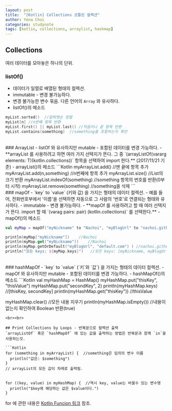 ```yaml
---
layout: post
title:  "[Kotlin] Collections 코틀린 컬렉션"
author: Yena Choi
categories: studynote
tags: [kotlin, collections, arraylist, hashmap]
---
```


## Collections
여러 데이터를 모아놓은 하나의 단위.

### listOf()
- 데이터가 일렬로 배열된 형태의 컬렉션.
- immutable - 변경 불가능하다.
- 변경 불가능한 변수 묶음. 다른 언어의 `Array` 와 유사하다.
- listOf()의 메소드
```Kotlin
myList.sorted()  //알파벳순 정렬
myList[n] //n번째 항목 반환
myList.first() || myList.last() //처음이나 끝 항목 반환
myList.contains(something)  //something을 포함하는지 확인
```
<br>
### ArrayList
- listOf 와 유사하지만 mutable - 포함된 데이터를 변경 가능하다.
- **arrayList 를 사용하려고 하면 여러 가지 선택지가 뜬다. 그 중 `(arrayListOf(vararg elements: T)(kotlin.collections))` 항목을 선택하여 import 한다.** (2017/11/21 기준)
- arrayList()의 메소드
```Kotlin
myArrayList.add() //맨 끝에 항목 추가
myArrayList.add(n,something) //n번째에 항목 추가
myArrayList.size() //List의 크기 반환
myArrayList.indexOf(something) //something 항목의 번호를 반환(0부터 시작)
myArrayList.remove(something) //something을 삭제
```
<br>
### mapOf
- `key` to `value` (키와 값) 을 가지는 형태의 데이터 컬렉션.
  - 예를 들어, 전화번호부에서 '이름'을 선택하면 자동으로 그 사람의 '번호'로 연결되는 형태와 유사하다.
- immutable - 변경 불가능하다.
- **mapOf 를 사용하려고 할 때 여러 선택지가 뜬다. import 할 때 `(varag pairs: pair<K,V>) (kotlin.collections)` 를 선택한다.**
- mapOf()의 메소드  

  ```Kotlin
  val myMap = mapOf("myNickname" to "Nachoi", "myBlogUrl" to "nachoi.github.io")

  println(myMap["myNickname"])    //Nachoi
  println(myMap.get("myNickname"))    //Nachoi
  println(myMap.getOrDefault("myBlogUrl", "default.com") ) //nachoi.github.io
  println("모든 keys: ${myMap.keys}")   //모든 keys: [myNickname, myBlogUrl]
  ```
<br>
### hashMapOf
- `key` to `value` (`키`와 `값`) 을 가지는 형태의 데이터 컬렉션.
- mapOf 와 유사하지만 mutable - 포함된 데이터를 변경 가능하다.
- hashMapOf()의 메소드
  ```Kotlin
  val myHashMap = HashMap<String, Any>()
  myHashMap.put("thisKey", "thisValue")
  myHashMap.put("secondKey", 2)
  println(myHashMap.keys) //[thisKey, secondKey]
  println(myHashMap.get("thisKey"))   //thisValue

  myHashMap.clear() //모든 내용 지우기
  println(myHashMap.isEmpty()) //내용이 없는지 확인하여 Boolean 반환(true)
  ```
<br><br>

## Print Collections by Loops - 반복문으로 컬렉션 출력
`arrayListOf` 혹은 `hashMapOf` 에 있는 값을 출력하는 방법은 반복문과 함께 `in`을 사용하는것.

  ```Kotlin
  for (something in myArrayList) {  //something은 임의의 변수 이름
    println("값은: $something")
  }
  // arrayList의 모든 값이 차례로 출력됨.


  for ((key, value) in myHashMap) {  //역시 key, value는 바꿀수 있는 변수명
    println("$key에 해당하는 값은 $value이다.")
  }
  ```

for 에 관한 내용은 [Kotlin Funcion 링크](Kotlin-Function.html) 참조.
